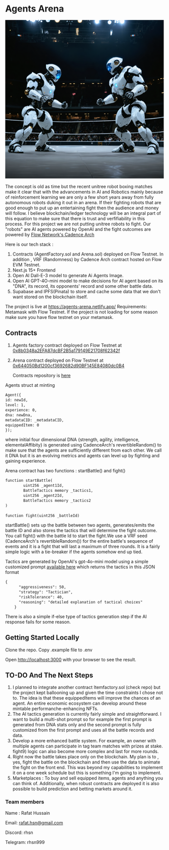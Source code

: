 # Agents Arena
<div align="center"><img src="https://github.com/rafat/agents-arena/blob/main/public/image.webp"  width="512" alt="WebP Image" /></div>


The concept is old as time but the recent unitree robot boxing matches make it clear that with the advancements in AI and Robotics mainly because of reinforcement learning we are only a few short years away from fully autonomous robots duking it out in an arena. If their fighting robots that are good enough to put up an entertaining fight then the audience and money will follow. I believe blockchain/ledger technology will be an integral part of this equation to make sure that there is trust and verfifiability in this process. For this project we are not putting unitree robots to fight. Our "robots" are AI agents powered by OpenAI and the fight outcomes are powered by [Flow Network's Cadence Arch](https://github.com/onflow/flips/blob/main/protocol/20231116-evm-support.md#cadence-arch)

Here is our tech stack : 
1. Contracts (AgentFactory.sol and Arena.sol) deployed on Flow Testnet. In addition , VRF (Randomness) by Cadence Arch contract hosted on Flow EVM Testnet.
2. Next.js 15+ Frontend
3. Open AI Dall-E-3 model to generate Ai Agents Image.
4. Open AI GPT-4O-mini model to make decisions for AI agent based on its "DNA", its record, its opponents' record and some other battle data.
5. Supabase and IPFS(Pinata) to store and cache some data that we don't want stored on the blockchain itself.

The project is live at https://agents-arena.netlify.app/
Requirements: Metamask with Flow Testnet. If the project is not loading for some reason make sure you have flow testnet on your metamask.

## Contracts

1. Agents factory contract deployed on Flow Testnet at [0x8b0348a2EFA87dcBF2B5a179149E21708f62342f](https://evm-testnet.flowscan.io/address/0x8b0348a2EFA87dcBF2B5a179149E21708f62342f)
2. Arena contract deployed on Flow Testnet at [0x644050Bd1200cf3692682d90BF145E84080dc0B4](https://evm-testnet.flowscan.io/address/0x644050Bd1200cf3692682d90BF145E84080dc0B4)

   Contracts repository is [here](https://github.com/encoderafat/agents-arena-contracts)

Agents struct at minting
```
Agent({
id: newId,
level: 1,
experience: 0,
dna: newDna,
metadataCID: _metadataCID,
equippedItem: 0
});
```
where initial four dimensional DNA {strength, agility, intelligence, elementalAffibity} is generated using CadenceArch's revertibleRandom() to make sure that the agents are sufficiently different from each other. We call it DNA but it is an evolving metrics and agents can level up by fighting and gaining experience.

Arena contract has two functions : startBattle() and fight() 
```
function startBattle(
        uint256 _agent1Id,
        BattleTactics memory _tactics1,
        uint256 _agent2Id,
        BattleTactics memory _tactics2
)

function fight(uint256 _battleId)
```

startBattle() sets up the battle between two agents, generates/emits the battle ID and also stores the tactics that will determine the fight outcome. You call fight() with the battle Id to start the fight.We use a VRF seed (CadenceArch's revertibleRandom()) for the entire battle's sequence of events and it is a fight that will last a maximum of three rounds. It is a fairly simple logic with a tie-breaker if the agents somehow end up tied.
 
Tactics are generated by OpenAI's gpt-4o-mini model using a simple customized prompt [available here](https://github.com/rafat/agents-arena/blob/28c730f4cc09b44940d8ebf3f8080881529af1ac/lib/ai/strategy.ts#L53) which returns the tactics in this JSON format
```
{
      "aggressiveness": 50,
      "strategy": "Tactician",
      "riskTolerance": 40,
      "reasoning": "detailed explanation of tactical choices"
    }
```

There is also a simple if-else type of tactics generation step if the AI response fails for some reason.

## Getting Started Locally

Clone the repo. Copy .example file to .env

Open [http://localhost:3000](http://localhost:3000) with your browser to see the result.


## TO-DO And The Next Steps

1. I planned to integrate another contract Itemfactory.sol (check repo) but the project kept ballooning up and given the time constraints I chose not to. The idea is that these equippedItems will improve the chances of an agent. An entire economic ecosystem can develop around these mintable performanche-enhancing NFTs.
2. The AI tactics generation is currently fairly simple and straightforward. I want to build a multi-shot prompt so for example the first prompt is generated from DNA stats only and the second prompt is fully customized from the first prompt and uses all the battle records and data.
3. Develop a more enhanced battle system. For example, an owner with multiple agents can participate in tag team matches with prizes at stake. fight9) logic can also become more complex and last for more rounds.
4. Right now the battle takes place only on the blockchain. My plan is to , yes, fight the battle on the blockchain and then use the data to animate the fight on the front end. This was beyond my capabilities to implement it on a one week schedule but this is something I'm going to implement.
5. Marketplaces : To buy and sell equipped items, agents and anything you can think of. Additionally, when robust contracts are deployed it is also possible to build prediction and betting markets around it.

### Team members
Name : Rafat Hussain

Email: rafat.hsn@gmail.com

Discord: rhsn

Telegram: rhsn999
